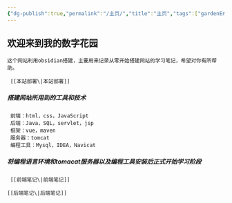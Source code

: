 ```yaml
---
{"dg-publish":true,"permalink":"/主页/","title":"主页","tags":["gardenEntry"],"noteIcon":""}
---
```


## 欢迎来到我的数字花园


    这个网站利用obsidian搭建，主要用来记录从零开始搭建网站的学习笔记，希望对你有所帮助。
    
     [[本站部署\|本站部署]]
##### 搭建网站所用到的工具和技术

     前端：html，css，JavaScript
     后端：Java，SQL，servlet，jsp
     框架：vue，maven
     服务器：tomcat
     编程工具：Mysql，IDEA，Navicat
     
##### 将编程语言环境和tomacat服务器以及编程工具安装后正式开始学习阶段


     [[前端笔记\|前端笔记]]
     
    [[后端笔记\|后端笔记]]
